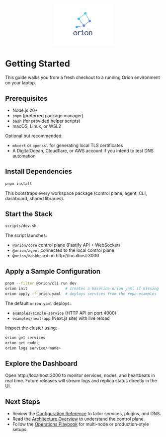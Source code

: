 <p align="center">
  <img src="../assets/Orion-logo_nobg.png" alt="Orion logo" width="200" />
</p>

# Getting Started

This guide walks you from a fresh checkout to a running Orion environment on your laptop.

## Prerequisites

- Node.js 20+
- `pnpm` (preferred package manager)
- `bash` (for provided helper scripts)
- macOS, Linux, or WSL2

Optional but recommended:

- `mkcert` or `openssl` for generating local TLS certificates
- A DigitalOcean, Cloudflare, or AWS account if you intend to test DNS automation

## Install Dependencies

```bash
pnpm install
```

This bootstraps every workspace package (control plane, agent, CLI, dashboard, shared libraries).

## Start the Stack

```bash
scripts/dev.sh
```

The script launches:

- `@orion/core` control plane (Fastify API + WebSocket)
- `@orion/agent` connected to the local control plane
- `@orion/dashboard` on http://localhost:3000

## Apply a Sample Configuration

```bash
pnpm --filter @orion/cli run dev
orion init                 # creates a baseline orion.yaml if missing
orion apply -f orion.yaml  # deploys services from the repo examples
```

The default `orion.yaml` deploys:

- `examples/simple-service` (HTTP API on port 4000)
- `examples/next-app` (Next.js site) with live reload

Inspect the cluster using:

```bash
orion get services
orion get nodes
orion logs service/<name>
```

## Explore the Dashboard

Open http://localhost:3000 to monitor services, nodes, and heartbeats in real time. Future releases will stream logs and replica status directly in the UI.

## Next Steps

- Review the [Configuration Reference](Configuration.md) to tailor services, plugins, and DNS.
- Read the [Architecture Overview](Architecture.md) to understand the control plane.
- Follow the [Operations Playbook](Operations.md) for multi-node or production-style setups.
